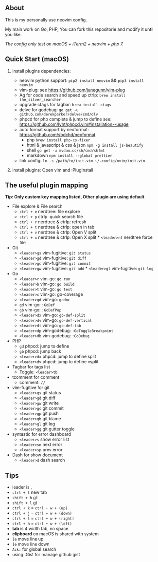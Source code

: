 ## About

This is my personally use neovim config.

My main work on Go, PHP, You can fork this repositorie and modify it until you like.

_The config only test on macOS + iTerm2 + neovim + php 7._

## Quick Start (macOS)

1.  Install plugins dependencies:

    - neovim python support: `pip2 install neovim` && `pip3 install neovim`
    - vim-plug: see https://github.com/junegunn/vim-plug
    - Ag for code search and speed up ctrlp: `brew install the_silver_searcher`
    - upgrade ctags for tagbar: `brew install ctags`
    - delve for godebug: `go get -u github.com/derekparker/delve/cmd/dlv`
    - phpcd for php complete & jump to define see: https://github.com/lvht/phpcd.vim#installation--usage
    - auto format support by neoformat: https://github.com/sbdchd/neoformat
      - php `brew install php-cs-fixer`
      - html & javascript & css & json `npm -g install js-beautify`
      - shell `go get -u mvdan.cc/sh/cmd/shfmt`
      - markdown `npm install --global prettier`
    - link config: `ln -s /path/to/init.vim ~/.config/nvim/init.vim`

2.  Install plugins: Open vim and :PlugInstall

## The useful plugin mapping

**Tip: Only custom key mapping listed, Other plugin are using default**

- File explore & File search
  - `ctrl + e` nerdtree: file explore
  - `ctrl + p` ctrlp: quick search file
  - `ctrl + r` nerdtree & ctrlp: refresh
  - `ctrl + t` nerdtree & ctrlp: open in tab
  - `ctrl + v` nerdtree & ctrlp: Open V split
  - `ctrl + x` nerdtree & ctrlp: Open X split \* `<leader>nf` nerdtree force file
- Git
  - `<leader>gs` vim-fugitive: `git status`
  - `<leader>gd` vim-fugitive: `git diff`
  - `<leader>gc` vim-fugitive: `git commit`
  - `<leader>gw` vim-fugitive: `git add` \* `<leader>gl` vim-fugitive: `git log`
- Go
  - `<leader>r` vim-go: `go run`
  - `<leader>b` vim-go: `go build`
  - `<leader>t` vim-go: `go test`
  - `<leader>c` vim-go: go-coverage
  - `<leader>gd` vim-go: `godoc`
  - `gd` vim-go: `:GoDef`
  - `gb` vim-go: `:GoDefPop`
  - `<leader>dx` vim-go: `go-def-split`
  - `<leader>dv` vim-go: `go-def-vertical`
  - `<leader>dt` vim-go: `go-def-tab`
  - `<leader>dp` vim-godebug: `:GoToggleBreakpoint`
  - `<leader>db` vim-godebug: `:GoDebug`
- PHP
  - `gd` phpcd: jump to define
  - `gb` phpcd: jump back
  - `<leader>dx` phpcd: jump to define split
  - `<leader>dv` phpcd: jump to define vsplit
- Tagbar for tags list
  - Toggle: `<leader>tb`
- tcomment for comment
  - comment: `//`
- vim-fugitive for git
  - `<leader>gs` git status
  - `<leader>gd` git diff
  - `<leader>gw` git write
  - `<leader>gc` git commit
  - `<leader>gp` git push
  - `<leader>gb` git blame
  - `<leader>gl` git log
  - `<leader>gg` git gutter toggle
- syntastic for error dashboard
  - `<leader>s` show error list
  - `<leader>sn` next error
  - `<leader>sp` prev error
- Dash for show document
  - `<leader>d` dash search

## Tips

- leader is `,`
- `ctrl + t` new tab
- `shift + h` gT
- `shift + l` gt
- `ctrl + k` = `ctrl + w + (up)`
- `ctrl + j` = `ctrl + w + (down)`
- `ctrl + l` = `ctrl + w + (right)`
- `ctrl + h` = `ctrl + w + (left)`
- **tab** is 4 width tab, no space
- **clipboard** on macOS is shared with system
- `[e` move line up
- `]e` move line down
- `Ack:` for global search
- using :Gist for manage github gist
